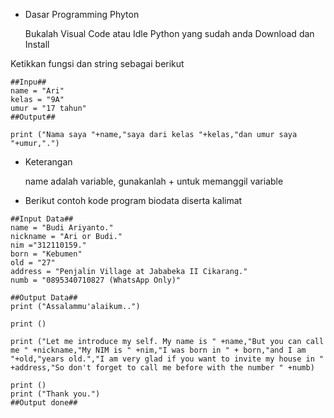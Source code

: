 - Dasar Programming Phyton<p>
Bukalah Visual Code atau Idle Python yang sudah anda Download dan Install

Ketikkan fungsi dan string sebagai berikut<p>

```
##Inpu##
name = "Ari"
kelas = "9A"
umur = "17 tahun"
##Output##

print ("Nama saya "+name,"saya dari kelas "+kelas,"dan umur saya "+umur,".")
```
<p>

- Keterangan<p>
name adalah variable, gunakanlah + untuk memanggil variable<p>


- Berikut contoh kode program biodata diserta kalimat
```
##Input Data##
name = "Budi Ariyanto."
nickname = "Ari or Budi."
nim ="312110159."
born = "Kebumen"
old = "27"
address = "Penjalin Village at Jababeka II Cikarang."
numb = "0895340710827 (WhatsApp Only)"

##Output Data##
print ("Assalammu'alaikum..")

print ()

print ("Let me introduce my self. My name is " +name,"But you can call me " +nickname,"My NIM is " +nim,"I was born in " + born,"and I am "+old,"years old.","I am very glad if you want to invite my house in " +address,"So don't forget to call me before with the number " +numb)

print ()
print ("Thank you.")
##Output done##
```
